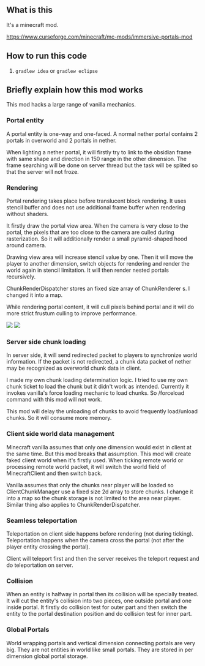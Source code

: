 ## What is this
It's a minecraft mod.

https://www.curseforge.com/minecraft/mc-mods/immersive-portals-mod

## How to run this code
1. ```gradlew idea``` or ```gradlew eclipse```

## Briefly explain how this mod works

This mod hacks a large range of vanilla mechanics.

### Portal entity
A portal entity is one-way and one-faced.
A normal nether portal contains 2 portals in overworld and 2 portals in nether.

When lighting a nether portal, it will firstly try to link to the obsidian
 frame with same shape and direction in 150 range in the other dimension.
The frame searching will be done on server thread but the task will be splited so
 that the server will not froze.

### Rendering
Portal rendering takes place before translucent block rendering.
It uses stencil buffer and does not use additional frame buffer when rendering without shaders.

It firstly draw the portal view area.
When the camera is very close to the portal,
the pixels that are too close to the camera are culled during rasterization.
So it will additionally render a small pyramid-shaped hood around camera.

Drawing view area will increase stencil value by one.
Then it will move the player to another dimension, switch objects for rendering 
and render the world again in stencil limitation.
It will then render nested portals recursively.

ChunkRenderDispatcher stores an fixed size array of ChunkRenderer s.
I changed it into a map.

While rendering portal content, it will cull pixels behind portal and it
will do more strict frustum culling to improve performance.

![](https://i.ibb.co/tHJv6ZH/2019-09-05-17-10-47.png)
![](https://i.ibb.co/y8JVVxH/2019-09-05-17-10-53.png)

### Server side chunk loading

In server side, it will send redirected packet to players to synchronize world information.
If the packet is not redirected, a chunk data packet of nether may be recognized as overworld chunk data in client.

I made my own chunk loading determination logic.
I tried to use my own chunk ticket to load the chunk but it didn't work as intended.
Currently it invokes vanilla's force loading mechanic to load chunks.
So /forceload command with this mod will not work.

This mod will delay the unloading of chunks to avoid frequently load/unload chunks.
 So it will consume more memory.

### Client side world data management
Minecraft vanilla assumes that only one dimension would exist in client at the same time.
But this mod breaks that assumption.
This mod will create faked client world when it's firstly used.
When ticking remote world or processing remote world packet, it will switch the world field of
MinecraftClient and then switch back.

Vanilla assumes that only the chunks near player will be loaded so ClientChunkManager
use a fixed size 2d array to store chunks.
I change it into a map so the chunk storage is not limited to the area near player.
Similar thing also applies to ChunkRenderDispatcher.

### Seamless teleportation
Teleportation on client side happens before rendering (not during ticking).
Teleportation happens when the camera cross the portal (not after the player entity crossing the portal).

Client will teleport first and then the server receives the teleport request and do teleportation on server.

### Collision
When an entity is halfway in portal then its collision will be specially treated.
It will cut the entity's collision into two pieces, one outside portal and one inside portal.
It firstly do collision test for outer part and then
 switch the entity to the portal destination position and do collision test for inner part.
 
### Global Portals
World wrapping portals and vertical dimension connecting portals are very big.
They are not entities in world like small portals.
They are stored in per dimension global portal storage.